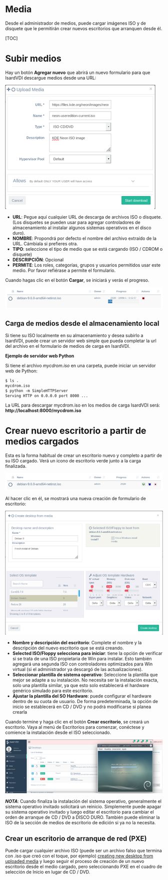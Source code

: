 <h1>Media</h1>

Desde el administrador de medios, puede cargar imágenes ISO y de disquete que le permitirán crear nuevos escritorios que arranquen desde él.

[TOC]

# Subir medios

Hay un botón **Agregar nuevo** que abrirá un nuevo formulario para que IsardVDI descargue medios desde una URL:

![](../images/media/media-upload.png)

- **URL**: Pegue aquí cualquier URL de descarga de archivos ISO o disquete. (Los disquetes se pueden usar para agregar controladores de almacenamiento al instalar algunos sistemas operativos en el disco duro).
- **NOMBRE**: Propondrá por defecto el nombre del archivo extraído de la URL. Cámbiala si prefieres otra.
- **TIPO**: seleccione el tipo de medio que se está cargando (ISO / CDROM o disquete)
- **DESCRIPCIÖN**: Opcional
- **PERMITE**: Los roles, categorías, grupos y usuarios permitidos usar este medio. Por favor refiérase a permite el formulario.

Cuando hagas clic en el botón **Cargar**, se iniciará y verás el progreso.

![](../images/media/media-downloading.png)

## Carga de medios desde el almacenamiento local

Si tiene su ISO localmente en su almacenamiento y desea subirlo a IsardVDI, puede crear un servidor web simple que pueda completar la url del archivo en el formulario de medios de carga en IsardVDI.

**Ejemplo de servidor web Python**

Si tiene el archivo *mycdrom.iso* en una carpeta, puede iniciar un servidor web de Python:

```
$ ls .
mycdrom.iso
$ python -m SimpleHTTPServer
Serving HTTP on 0.0.0.0 port 8000 ...
```

La URL para descargar mycdrom.iso en los medios de carga IsardVDI será:   **http://localhost:8000/mycdrom.iso**

# Crear nuevo escritorio a partir de medios cargados

Esta es la forma habitual de crear un escritorio nuevo y completo a partir de su ISO cargado. Verá un icono de escritorio verde junto a la carga finalizada.

![](../images/media/media-uploaded.png)

Al hacer clic en él, se mostrará una nueva creación de formulario de escritorio:

![](../images/media/media-desktop-form.png)

- **Nombre y descripción del escritorio**: Complete el nombre y la descripción del nuevo escritorio que se está creando.
- **Selected ISO/Floppy selecciona para iniciar**:  tiene la opción de verificar si se trata de una ISO propietaria de Win para instalar. Esto también agregará una segunda ISO con controladores optimizados para Win virtual (si el administrador ya descargó de las actualizaciones).
- **Seleccionar plantilla de sistema operativo**: Seleccione la plantilla que mejor se adapte a su instalación. No necesita ser la instalación exacta, solo una plantilla similar, ya que esto solo establecerá el hardware genérico simulado para este escritorio.
- **Ajustar la plantilla del SO Hardware**: puede configurar el hardware dentro de su cuota de usuario. De forma predeterminada, la opción de inicio se establecerá en CD / DVD y no podrá modificarse si planea crearla

Cuando termine y haga clic en el botón **Crear escritorio**, se creará un escritorio. Vaya al menú de Escritorios para comenzar, conéctese y comience la instalación desde el ISO seleccionado.


![](../images/media/debian-install.png)

***NOTA***: Cuando finaliza la instalación del sistema operativo, generalmente el sistema operativo invitado solicitará un reinicio. Simplemente puede apagar su sistema operativo invitado y luego editar el escritorio para cambiar el orden de arranque de CD / DVD a DISCO DURO. También puede eliminar la ISO de la sección de medios de escritorio de edición si ya no la necesita.


## Crear un escritorio de arranque de red (PXE)


Puede cargar cualquier archivo ISO (puede ser un archivo falso que termina con .iso que creó con el toque, por ejemplo) [creating new desktop from uploaded media](media.md#create-new-desktop-from-uploaded-media) y luego seguir el proceso de creación de un nuevo escritorio desde el medio cargado, pero seleccionando PXE en el cuadro de selección de Inicio en lugar de CD / DVD.
